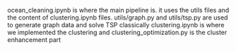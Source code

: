 
ocean_cleaning.ipynb is where the main pipeline is. it uses the utils files and the content of clustering.ipynb files.
utils/graph.py and utils/tsp.py are used to generate graph data and solve TSP classically
clustering.ipynb is where we implemented the clustering and clustering_optimization.py is the cluster enhancement part